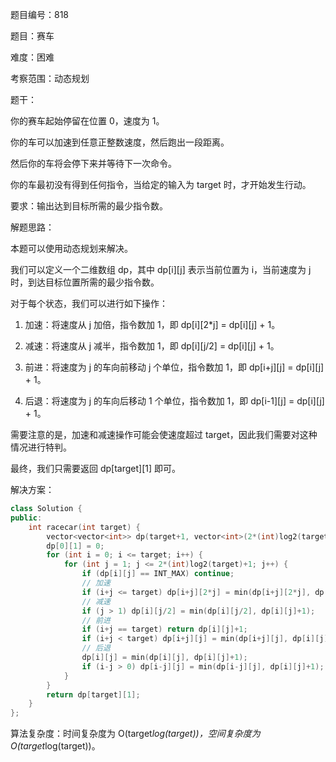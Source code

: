 题目编号：818

题目：赛车

难度：困难

考察范围：动态规划

题干：

你的赛车起始停留在位置 0，速度为 1。

你的车可以加速到任意正整数速度，然后跑出一段距离。

然后你的车将会停下来并等待下一次命令。

你的车最初没有得到任何指令，当给定的输入为 target 时，才开始发生行动。

要求：输出达到目标所需的最少指令数。

解题思路：

本题可以使用动态规划来解决。

我们可以定义一个二维数组 dp，其中 dp[i][j] 表示当前位置为 i，当前速度为 j 时，到达目标位置所需的最少指令数。

对于每个状态，我们可以进行如下操作：

1. 加速：将速度从 j 加倍，指令数加 1，即 dp[i][2*j] = dp[i][j] + 1。

2. 减速：将速度从 j 减半，指令数加 1，即 dp[i][j/2] = dp[i][j] + 1。

3. 前进：将速度为 j 的车向前移动 j 个单位，指令数加 1，即 dp[i+j][j] = dp[i][j] + 1。

4. 后退：将速度为 j 的车向后移动 1 个单位，指令数加 1，即 dp[i-1][j] = dp[i][j] + 1。

需要注意的是，加速和减速操作可能会使速度超过 target，因此我们需要对这种情况进行特判。

最终，我们只需要返回 dp[target][1] 即可。

解决方案：

```cpp
class Solution {
public:
    int racecar(int target) {
        vector<vector<int>> dp(target+1, vector<int>(2*(int)log2(target)+2, INT_MAX));
        dp[0][1] = 0;
        for (int i = 0; i <= target; i++) {
            for (int j = 1; j <= 2*(int)log2(target)+1; j++) {
                if (dp[i][j] == INT_MAX) continue;
                // 加速
                if (i+j <= target) dp[i+j][2*j] = min(dp[i+j][2*j], dp[i][j]+1);
                // 减速
                if (j > 1) dp[i][j/2] = min(dp[i][j/2], dp[i][j]+1);
                // 前进
                if (i+j == target) return dp[i][j]+1;
                if (i+j < target) dp[i+j][j] = min(dp[i+j][j], dp[i][j]+1);
                // 后退
                dp[i][j] = min(dp[i][j], dp[i][j]+1);
                if (i-j > 0) dp[i-j][j] = min(dp[i-j][j], dp[i][j]+1);
            }
        }
        return dp[target][1];
    }
};
```

算法复杂度：时间复杂度为 O(target*log(target))，空间复杂度为 O(target*log(target))。